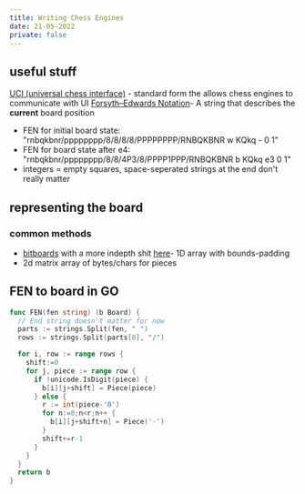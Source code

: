 ```yaml
---
title: Writing Chess Engines
date: 21-05-2022
private: false
---
```


## useful stuff
[UCI (universal chess interface)](https://en.wikipedia.org/wiki/Universal_Chess_Interface) - standard form the allows chess engines to communicate with UI
[Forsyth–Edwards Notation](https://en.wikipedia.org/wiki/Forsyth–Edwards_Notation)-  A string that describes the **current** board position
- FEN for initial board state: "rnbqkbnr/pppppppp/8/8/8/8/PPPPPPPP/RNBQKBNR w KQkq - 0 1"
- FEN for board state after e4: "rnbqkbnr/pppppppp/8/8/4P3/8/PPPP1PPP/RNBQKBNR b KQkq e3 0 1"
- integers = empty squares, space-seperated strings at the end don't really matter


## representing the board
### common methods
- [bitboards](https://en.wikipedia.org/wiki/Bitboard) with a more indepth shit [here](https://www.chessprogramming.org/Bitboards)- 1D array with bounds-padding
- 2d matrix array of bytes/chars for pieces

## FEN to board in GO
```go
func FEN(fen string) (b Board) {
  // End string doesn't matter for now
  parts := strings.Split(fen, " ")
  rows := strings.Split(parts[0], "/")

  for i, row := range rows {
    shift:=0
    for j, piece := range row {
      if !unicode.IsDigit(piece) {
        b[i][j+shift] = Piece(piece)
      } else {
        r := int(piece-'0')
        for n:=0;n<r;n++ {
          b[i][j+shift+n] = Piece('·')
        }
        shift+=r-1
      }
    }
  }
  return b
}
```

